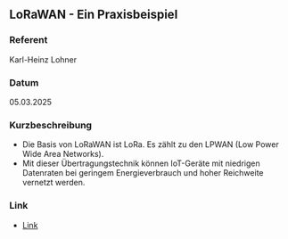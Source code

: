 ## LoRaWAN - Ein Praxisbeispiel


### Referent
Karl-Heinz Lohner

### Datum
05.03.2025

### Kurzbeschreibung
- Die Basis von LoRaWAN ist LoRa. Es zählt zu den LPWAN (Low Power
Wide Area Networks).
- Mit dieser Übertragungstechnik können IoT-Geräte mit niedrigen
Datenraten bei geringem Energieverbrauch und hoher Reichweite
vernetzt werden.

### Link
          
* [Link](https://cryptpad.digitalcourage.de/pad/#/2/pad/edit/7H2EIfshV66FxhkGhjbvbOIV/)  


